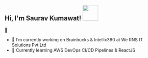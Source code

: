 <h2> Hi, I'm Saurav Kumawat! <img src="https://media.giphy.com/media/DZrp2DjxS7P5aVzmOj/giphy.gif" width="50"></h2> 👋

- 🔭 I’m currently working on Brainbucks & Intellix360 at We RNS IT Solutions Pvt Ltd
- 🌱 Currently learning AWS DevOps CI/CD Pipelines & ReactJS
<!--
**imsrv/imsrv** is a ✨ _special_ ✨ repository because its `README.md` (this file) appears on your GitHub profile.

Here are some ideas to get you started:

- 🔭 I’m currently working on ...
- 🌱 I’m currently learning ...
- 👯 I’m looking to collaborate on ...
- 🤔 I’m looking for help with ...
- 💬 Ask me about ...
- 📫 How to reach me: ...
- 😄 Pronouns: ...
- ⚡ Fun fact: ...
-->
